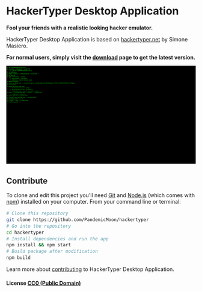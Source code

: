 # HackerTyper Desktop Application

**Fool your friends with a realistic looking hacker emulator.**

HackerTyper Desktop Application is based on [hackertyper.net](http://hackertyper.net) by Simone Masiero.

**For normal users, simply visit the [download](DOWNLOADS.md) page to get the latest version.**

![Screenshot](screenshot.png "Screenshot")

## Contribute

To clone and edit this project you'll need [Git](https://git-scm.com) and [Node.js](https://nodejs.org/en/download/) (which comes with [npm](http://npmjs.com))  installed on your computer. From your command line or terminal:

```bash
# Clone this repository
git clone https://github.com/PandemicMoon/hackertyper
# Go into the repository
cd hackertyper
# Install dependencies and run the app
npm install && npm start
# Build package after modification
npm build
```

Learn more about [contributing](CONTRIBUTING.md) to HackerTyper Desktop Application.

#### License [CC0 (Public Domain)](LICENSE.md)
